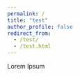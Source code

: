 ```yaml
---
permalink: /
title: "test"
author_profile: false
redirect_from: 
  - /test/
  - /test.html
---
```


Lorem Ipsum
